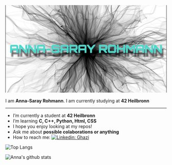 
![Banner Image](https://github.com/arohmann111/arohmann111/blob/main/generative-art-name1.jpg)

I am **Anna-Saray Rohmann**. I am currently studying at **42 Heilbronn**

---

- I’m currently a student at **42 Heilbronn**
- I’m learning **C, C++, Python, Html, CSS**
- I hope you enjoy looking at my repos!
- Ask me about **possible colaborations or anything**
- How to reach me:
 [![Linkedin: Ghazi](https://img.shields.io/badge/-arohmann-blue?style=flat-square&logo=Linkedin&logoColor=white&link=https://www.linkedin.com/in/ghazi-khan/)](https://www.linkedin.com/in/anna-saray-rohmann-608152225/)

![Top Langs](https://github-readme-stats.vercel.app/api/top-langs/?username=arohmann111&layout=compact&theme=dark&hide_border=true)

![Anna's github stats](https://github-readme-stats.vercel.app/api?username=arohmann111&show_icons=true&hide_border=true&theme=dark)

